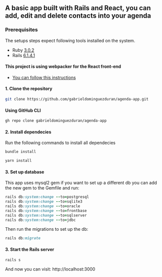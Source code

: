 ## A basic app built with Rails and React, you can add, edit and delete contacts into your agenda

### Prerequisites

The setups steps expect following tools installed on the system.

- Ruby [3.0.2](https://www.ruby-lang.org/en/news/2019/12/25/ruby-2-7-0-released/)
- Rails [6.1.4.1](https://rubygems.org/gems/rails/versions/6.0.2)

#### This project is using webpacker for the React front-end

- [You can follow this instructions](https://edgeguides.rubyonrails.org/webpacker.html)

#### 1. Clone the repository

```bash
git clone https://github.com/gabrieldominguezduran/agenda-app.git
```

#### Using GitHub CLI

```bash
gh repo clone gabrieldominguezduran/agenda-app
```

#### 2. Install dependecies

Run the following commands to install all dependecies

```ruby
bundle install
```

```javascript
yarn install
```

#### 3. Set up database

This app uses mysql2 gem if you want to set up a different db you can add the new gem to the Gemfile and run:

```ruby
rails db:system:change --to=postgresql
rails db:system:change --to=sqlite3
rails db:system:change --to=oracle
rails db:system:change --to=frontbase
rails db:system:change --to=sqlserver
rails db:system:change --to=jdbc
```

Then run the migrations to set up the db:

```ruby
rails db:migrate
```

#### 3. Start the Rails server

```ruby
rails s
```

And now you can visit: http://localhost:3000
